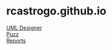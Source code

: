 # rcastrogo.github.io

<a href="https://rcastrogo.github.io/">UML Designer</a><br/>
<a href="https://rcastrogo.github.io/puzz/index.html">Puzz</a><br/>
<a href="https://rcastrogo.github.io/reports/index.html">Reports</a><br/>

